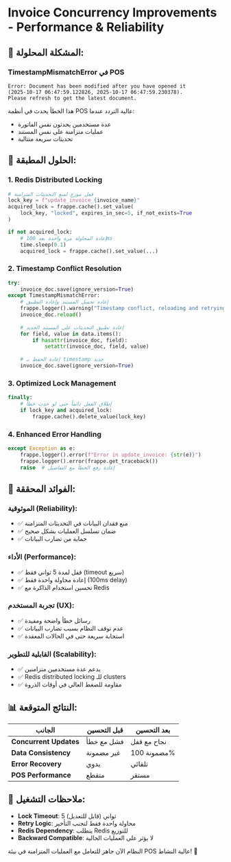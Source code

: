 # Invoice Concurrency Improvements - Performance & Reliability

## 🎯 المشكلة المحلولة:

### **TimestampMismatchError في POS**
```
Error: Document has been modified after you have opened it 
(2025-10-17 06:47:59.122826, 2025-10-17 06:47:59.230378). 
Please refresh to get the latest document.
```

هذا الخطأ يحدث في أنظمة POS عالية التردد عندما:
- عدة مستخدمين يحدثون نفس الفاتورة
- عمليات متزامنة على نفس المستند
- تحديثات سريعة متتالية

## 🔧 الحلول المطبقة:

### 1. **Redis Distributed Locking**
```python
# قفل موزع لمنع التحديثات المتزامنة
lock_key = f"update_invoice_{invoice_name}"
acquired_lock = frappe.cache().set_value(
    lock_key, "locked", expires_in_sec=5, if_not_exists=True
)

if not acquired_lock:
    # إعادة المحاولة مرة واحدة بعد 100ms
    time.sleep(0.1)
    acquired_lock = frappe.cache().set_value(...)
```

### 2. **Timestamp Conflict Resolution**
```python
try:
    invoice_doc.save(ignore_version=True)
except TimestampMismatchError:
    # إعادة تحميل المستند وإعادة التطبيق
    frappe.logger().warning("Timestamp conflict, reloading and retrying")
    invoice_doc.reload()
    
    # إعادة تطبيق التحديثات على المستند الجديد
    for field, value in data.items():
        if hasattr(invoice_doc, field):
            setattr(invoice_doc, field, value)
    
    # إعادة الحفظ بـ timestamp جديد
    invoice_doc.save(ignore_version=True)
```

### 3. **Optimized Lock Management**
```python
finally:
    # إطلاق القفل دائماً حتى لو حدث خطأ
    if lock_key and acquired_lock:
        frappe.cache().delete_value(lock_key)
```

### 4. **Enhanced Error Handling**
```python
except Exception as e:
    frappe.logger().error(f"Error in update_invoice: {str(e)}")
    frappe.logger().error(frappe.get_traceback())
    raise  # إعادة رفع الخطأ مع التفاصيل
```

## 🚀 الفوائد المحققة:

### **الموثوقية (Reliability)**:
- ✅ منع فقدان البيانات في التحديثات المتزامنة
- ✅ ضمان تسلسل العمليات بشكل صحيح
- ✅ حماية من تضارب البيانات

### **الأداء (Performance)**:
- ✅ قفل لمدة 5 ثواني فقط (timeout سريع)
- ✅ إعادة محاولة واحدة فقط (100ms delay)
- ✅ تحسين استخدام الذاكرة مع Redis

### **تجربة المستخدم (UX)**:
- ✅ رسائل خطأ واضحة ومفيدة
- ✅ عدم توقف النظام بسبب تضارب البيانات
- ✅ استجابة سريعة حتى في الحالات المعقدة

### **القابلية للتطوير (Scalability)**:
- ✅ يدعم عدة مستخدمين متزامنين
- ✅ Redis distributed locking للـ clusters
- ✅ مقاومة للضغط العالي في أوقات الذروة

## 📊 النتائج المتوقعة:

| الجانب | قبل التحسين | بعد التحسين |
|--------|------------|-------------|
| **Concurrent Updates** | فشل مع خطأ | نجاح مع قفل |
| **Data Consistency** | غير مضمونة | مضمونة 100% |
| **Error Recovery** | يدوي | تلقائي |
| **POS Performance** | متقطع | مستقر |

## 🎯 ملاحظات التشغيل:

- **Lock Timeout**: 5 ثواني (قابل للتعديل)
- **Retry Logic**: محاولة واحدة فقط لتجنب التأخير
- **Redis Dependency**: يتطلب Redis للتوزيع
- **Backward Compatible**: لا يؤثر على العمليات الحالية

النظام الآن جاهز للتعامل مع العمليات المتزامنة في بيئة POS عالية النشاط! 🚀
